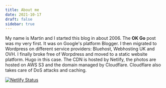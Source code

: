 ```yaml
---
title: About me
date: 2021-10-17
draft: false
sidebar: true
---
```

My name is Martin and I started this blog in about 2006. The **OK Go** post was my very first. It was on Google's platform Blogger. I then migrated to Wordpress on different service providers: Bluehost, Webhosting UK and OVH. I finally broke free of Worpdress and moved to a static website platform. Hugo in this case. The CDN is hosted by Netlify, the photos are hosted on AWS S3 and the domain managed by Cloudflare. Cloudflare also takes care of DoS attacks and caching. 

[![Netlify Status](https://api.netlify.com/api/v1/badges/4a9c97e9-50e1-4bf2-80a7-fab9030f86d8/deploy-status)](https://app.netlify.com/sites/martin-blog/deploys)




